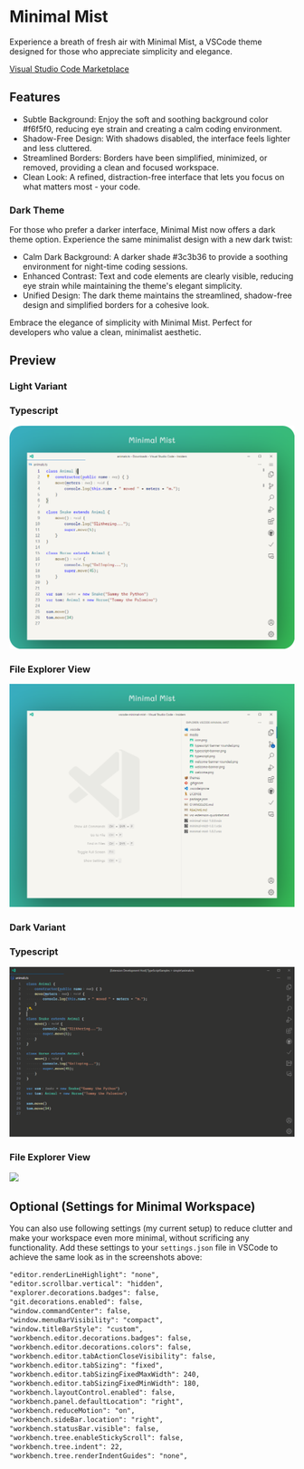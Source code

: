 # Minimal Mist

Experience a breath of fresh air with Minimal Mist, a VSCode theme designed for those who appreciate simplicity and elegance.

[Visual Studio Code Marketplace](https://marketplace.visualstudio.com/items?itemName=mubaidr.minimal-mist)

## Features

- Subtle Background: Enjoy the soft and soothing background color #f6f5f0, reducing eye strain and creating a calm coding environment.
- Shadow-Free Design: With shadows disabled, the interface feels lighter and less cluttered.
- Streamlined Borders: Borders have been simplified, minimized, or removed, providing a clean and focused workspace.
- Clean Look: A refined, distraction-free interface that lets you focus on what matters most - your code.

### Dark Theme

For those who prefer a darker interface, Minimal Mist now offers a dark theme option. Experience the same minimalist design with a new dark twist:

- Calm Dark Background: A darker shade #3c3b36 to provide a soothing environment for night-time coding sessions.
- Enhanced Contrast: Text and code elements are clearly visible, reducing eye strain while maintaining the theme's elegant simplicity.
- Unified Design: The dark theme maintains the streamlined, shadow-free design and simplified borders for a cohesive look.

Embrace the elegance of simplicity with Minimal Mist. Perfect for developers who value a clean, minimalist aesthetic.

## Preview

### Light Variant

### Typescript

<img src="media/typescript-light.png"/>

### File Explorer View

<img src="media/explorer-light.png"/>

### Dark Variant

### Typescript

<img src="media/typescript-dark.png"/>

### File Explorer View

<img src="media/explorer-dark.png"/>

## Optional (Settings for Minimal Workspace)

You can also use following settings (my current setup) to reduce clutter and make your workspace even more minimal, without scrificing any functionality. Add these settings to your `settings.json` file in VSCode to achieve the same look as in the screenshots above:

```jsonc
"editor.renderLineHighlight": "none",
"editor.scrollbar.vertical": "hidden",
"explorer.decorations.badges": false,
"git.decorations.enabled": false,
"window.commandCenter": false,
"window.menuBarVisibility": "compact",
"window.titleBarStyle": "custom",
"workbench.editor.decorations.badges": false,
"workbench.editor.decorations.colors": false,
"workbench.editor.tabActionCloseVisibility": false,
"workbench.editor.tabSizing": "fixed",
"workbench.editor.tabSizingFixedMaxWidth": 240,
"workbench.editor.tabSizingFixedMinWidth": 180,
"workbench.layoutControl.enabled": false,
"workbench.panel.defaultLocation": "right",
"workbench.reduceMotion": "on",
"workbench.sideBar.location": "right",
"workbench.statusBar.visible": false,
"workbench.tree.enableStickyScroll": false,
"workbench.tree.indent": 22,
"workbench.tree.renderIndentGuides": "none",
```
